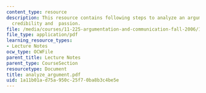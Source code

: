 ```yaml
---
content_type: resource
description: This resource contains following steps to analyze an argument logic,
  credibility and  passion.
file: /media/courses/11-225-argumentation-and-communication-fall-2006/1a11b01ad75a950c25f70ba8b3c4be5e_analyze_argument.pdf
file_type: application/pdf
learning_resource_types:
- Lecture Notes
ocw_type: OCWFile
parent_title: Lecture Notes
parent_type: CourseSection
resourcetype: Document
title: analyze_argument.pdf
uid: 1a11b01a-d75a-950c-25f7-0ba8b3c4be5e
---
```

